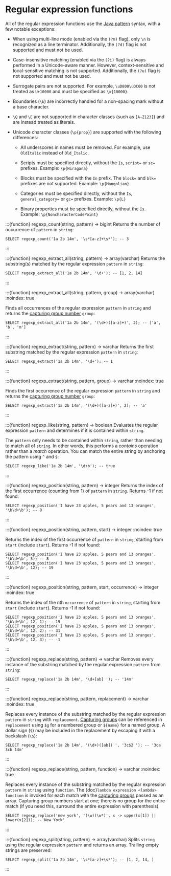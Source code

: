 # Regular expression functions

All of the regular expression functions use the [Java pattern] syntax,
with a few notable exceptions:

- When using multi-line mode (enabled via the `(?m)` flag),
  only `\n` is recognized as a line terminator. Additionally,
  the `(?d)` flag is not supported and must not be used.

- Case-insensitive matching (enabled via the `(?i)` flag) is always
  performed in a Unicode-aware manner. However, context-sensitive and
  local-sensitive matching is not supported. Additionally, the
  `(?u)` flag is not supported and must not be used.

- Surrogate pairs are not supported. For example, `\uD800\uDC00` is
  not treated as `U+10000` and must be specified as `\x{10000}`.

- Boundaries (`\b`) are incorrectly handled for a non-spacing mark
  without a base character.

- `\Q` and `\E` are not supported in character classes
  (such as `[A-Z123]`) and are instead treated as literals.

- Unicode character classes (`\p{prop}`) are supported with
  the following differences:

  - All underscores in names must be removed. For example, use
    `OldItalic` instead of `Old_Italic`.

  - Scripts must be specified directly, without the
    `Is`, `script=` or `sc=` prefixes.
    Example: `\p{Hiragana}`

  - Blocks must be specified with the `In` prefix.
    The `block=` and `blk=` prefixes are not supported.
    Example: `\p{Mongolian}`

  - Categories must be specified directly, without the `Is`,
    `general_category=` or `gc=` prefixes.
    Example: `\p{L}`

  - Binary properties must be specified directly, without the `Is`.
    Example: `\p{NoncharacterCodePoint}`

:::{function} regexp_count(string, pattern) -> bigint
Returns the number of occurrence of `pattern` in `string`:

```
SELECT regexp_count('1a 2b 14m', '\s*[a-z]+\s*'); -- 3
```
:::

:::{function} regexp_extract_all(string, pattern) -> array(varchar)
Returns the substring(s) matched by the regular expression `pattern`
in `string`:

```
SELECT regexp_extract_all('1a 2b 14m', '\d+'); -- [1, 2, 14]
```
:::

:::{function} regexp_extract_all(string, pattern, group) -> array(varchar)
:noindex: true

Finds all occurrences of the regular expression `pattern` in `string`
and returns the [capturing group number] `group`:

```
SELECT regexp_extract_all('1a 2b 14m', '(\d+)([a-z]+)', 2); -- ['a', 'b', 'm']
```
:::

:::{function} regexp_extract(string, pattern) -> varchar
Returns the first substring matched by the regular expression `pattern`
in `string`:

```
SELECT regexp_extract('1a 2b 14m', '\d+'); -- 1
```
:::

:::{function} regexp_extract(string, pattern, group) -> varchar
:noindex: true

Finds the first occurrence of the regular expression `pattern` in
`string` and returns the [capturing group number] `group`:

```
SELECT regexp_extract('1a 2b 14m', '(\d+)([a-z]+)', 2); -- 'a'
```
:::

:::{function} regexp_like(string, pattern) -> boolean
Evaluates the regular expression `pattern` and determines if it is
contained within `string`.

The `pattern` only needs to be contained within
`string`, rather than needing to match all of `string`. In other words,
this performs a *contains* operation rather than a *match* operation. You can
match the entire string by anchoring the pattern using `^` and `$`:

```
SELECT regexp_like('1a 2b 14m', '\d+b'); -- true
```
:::

:::{function} regexp_position(string, pattern) -> integer
Returns the index of the first occurrence (counting from 1) of `pattern` in `string`.
Returns -1 if not found:

```
SELECT regexp_position('I have 23 apples, 5 pears and 13 oranges', '\b\d+\b'); -- 8
```
:::

:::{function} regexp_position(string, pattern, start) -> integer
:noindex: true

Returns the index of the first occurrence of `pattern` in `string`,
starting from `start` (include `start`). Returns -1 if not found:

```
SELECT regexp_position('I have 23 apples, 5 pears and 13 oranges', '\b\d+\b', 5); -- 8
SELECT regexp_position('I have 23 apples, 5 pears and 13 oranges', '\b\d+\b', 12); -- 19
```
:::

:::{function} regexp_position(string, pattern, start, occurrence) -> integer
:noindex: true

Returns the index of the nth `occurrence` of `pattern` in `string`,
starting from `start` (include `start`). Returns -1 if not found:

```
SELECT regexp_position('I have 23 apples, 5 pears and 13 oranges', '\b\d+\b', 12, 1); -- 19
SELECT regexp_position('I have 23 apples, 5 pears and 13 oranges', '\b\d+\b', 12, 2); -- 31
SELECT regexp_position('I have 23 apples, 5 pears and 13 oranges', '\b\d+\b', 12, 3); -- -1
```
:::

:::{function} regexp_replace(string, pattern) -> varchar
Removes every instance of the substring matched by the regular expression
`pattern` from `string`:

```
SELECT regexp_replace('1a 2b 14m', '\d+[ab] '); -- '14m'
```
:::

:::{function} regexp_replace(string, pattern, replacement) -> varchar
:noindex: true

Replaces every instance of the substring matched by the regular expression
`pattern` in `string` with `replacement`. [Capturing groups] can be
referenced in `replacement` using `$g` for a numbered group or
`${name}` for a named group. A dollar sign (`$`) may be included in the
replacement by escaping it with a backslash (`\$`):

```
SELECT regexp_replace('1a 2b 14m', '(\d+)([ab]) ', '3c$2 '); -- '3ca 3cb 14m'
```
:::

:::{function} regexp_replace(string, pattern, function) -> varchar
:noindex: true

Replaces every instance of the substring matched by the regular expression
`pattern` in `string` using `function`. The {doc}`lambda expression <lambda>`
`function` is invoked for each match with the [capturing groups] passed as an
array. Capturing group numbers start at one; there is no group for the entire match
(if you need this, surround the entire expression with parenthesis).

```
SELECT regexp_replace('new york', '(\w)(\w*)', x -> upper(x[1]) || lower(x[2])); --'New York'
```
:::

:::{function} regexp_split(string, pattern) -> array(varchar)
Splits `string` using the regular expression `pattern` and returns an
array. Trailing empty strings are preserved:

```
SELECT regexp_split('1a 2b 14m', '\s*[a-z]+\s*'); -- [1, 2, 14, ]
```
:::

[capturing group number]: https://docs.oracle.com/en/java/javase/22/docs/api/java.base/java/util/regex/Pattern.html#gnumber
[capturing groups]: https://docs.oracle.com/en/java/javase/22/docs/api/java.base/java/util/regex/Pattern.html#cg
[java pattern]: https://docs.oracle.com/en/java/javase/22/docs/api/java.base/java/util/regex/Pattern.html

